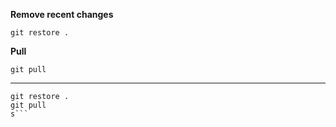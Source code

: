 **Remove recent changes**
```
git restore .
```

**Pull**

```
git pull
```

***

```
git restore .
git pull
s```

